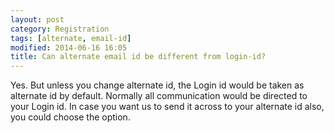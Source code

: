 ```yaml
---
layout: post
category: Registration
tags: [alternate, email-id]
modified: 2014-06-16 16:05
title: Can alternate email id be different from login-id?
---
```




Yes. But unless you change alternate id, the Login id would be taken as alternate id by default. Normally all communication would be directed to your Login id. In case you want us to send it across to your alternate id also, you could choose the option.

